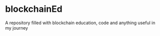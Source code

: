 # blockchainEd
A repository filled with blockchain education, code and anything useful in my journey
